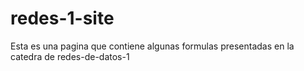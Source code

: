 # redes-1-site
Esta es una pagina que contiene algunas formulas presentadas en la catedra de redes-de-datos-1
